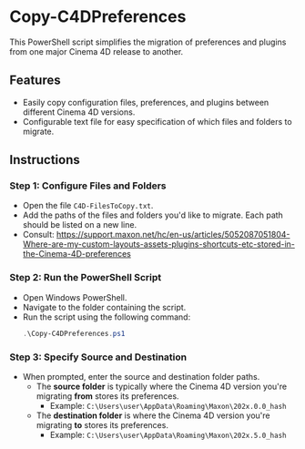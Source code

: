 # Copy-C4DPreferences

This PowerShell script simplifies the migration of preferences and plugins from one major Cinema 4D release to another.

## Features
- Easily copy configuration files, preferences, and plugins between different Cinema 4D versions.
- Configurable text file for easy specification of which files and folders to migrate.

## Instructions

### Step 1: Configure Files and Folders
- Open the file `C4D-FilesToCopy.txt`.
- Add the paths of the files and folders you'd like to migrate. Each path should be listed on a new line.
- Consult: https://support.maxon.net/hc/en-us/articles/5052087051804-Where-are-my-custom-layouts-assets-plugins-shortcuts-etc-stored-in-the-Cinema-4D-preferences

### Step 2: Run the PowerShell Script
- Open Windows PowerShell.
- Navigate to the folder containing the script.
- Run the script using the following command:
  ```powershell
  .\Copy-C4DPreferences.ps1

### Step 3: Specify Source and Destination
- When prompted, enter the source and destination folder paths.
  - The **source folder** is typically where the Cinema 4D version you're migrating **from** stores its preferences.
    - Example: `C:\Users\user\AppData\Roaming\Maxon\202x.0.0_hash`
  - The **destination folder** is where the Cinema 4D version you're migrating **to** stores its preferences.
    - Example: `C:\Users\user\AppData\Roaming\Maxon\202x.5.0_hash`
